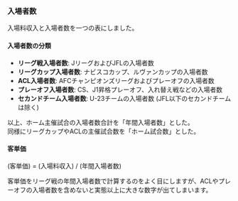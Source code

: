 ### 入場者数

入場料収入と入場者数を一つの表にしました。

#### 入場者数の分類

- **リーグ戦入場者数**: JリーグおよびJFLの入場者数
- **リーグカップ入場者数**: ナビスコカップ、ルヴァンカップの入場者数
- **ACL入場者数**: AFCチャンピオンズリーグおよびプレーオフの入場者数
- **プレーオフ入場者数**: CS、J1昇格プレーオフ、入れ替え戦などの入場者数
- **セカンドチーム入場者数**: U-23チームの入場者数 (JFL以下のセカンドチームは除く)

以上、ホーム主催試合の入場者数合計を「年間入場者数」とした。  
同様にリーグカップやACLの主催試合数を「ホーム試合数」とした。

#### 客単価

(客単価) = (入場料収入) / (年間入場者数)

客単価をリーグ戦の年間入場者数で計算するのをよく目にしますが、ACLやプレーオフの入場者数を含めないと実態以上に大きな数字が出てしまいます。
